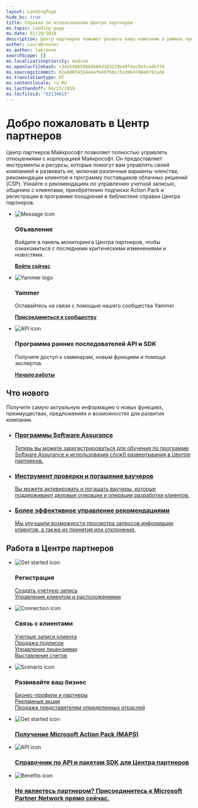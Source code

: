```yaml
---
layout: LandingPage
hide_bc: true
title: Справка по использованию Центра партнеров
ms.topic: landing-page
ms.date: 01/29/2019
description: Центр партнеров поможет развить вашу компанию в рамках программы поставщиков облачных решений (Майкрософт). Настройте учетную запись, свяжитесь с клиентами, купите подписку Action Pack и найдите дополнительные сведения о партнерах по программам CSP и MPN. 
author: LauraBrenner
ms.author: labrenne
searchScope: []
ms.localizationpriority: medium
ms.openlocfilehash: c3de548b5986db66d103129e40fdacbe5ca4bff8
ms.sourcegitcommit: b1ab80345b4e4af649fb8cc51d96d798e0791ade
ms.translationtype: HT
ms.contentlocale: ru-RU
ms.lasthandoff: 04/23/2019
ms.locfileid: "62134615"
---
```

# <a name="welcome-to-partner-center"></a>Добро пожаловать в Центр партнеров

Центр партнеров Майкрософт позволяет полностью управлять отношениями с корпорацией Майкрософт. Он предоставляет инструменты и ресурсы, которые помогут вам управлять своей компанией и развивать ее, включая различные варианты членства, рекомендации клиентов и программу поставщиков облачных решений (CSP). Узнайте о рекомендациях по управлению учетной записью, общению с клиентами, приобретению подписки Action Pack и регистрации в программе поощрения в библиотеке справки Центра партнеров.


<ul id="products1" class="cardsF cols cols3 panelContent singlePanelContent">
    <li>
        <div class="cardSize">
            <div class="cardPadding">
                <div class="card">
                    <div class="cardImageOuter">
                        <div class="cardImage">
                            <img alt="Message icon" src="images/message-icon.png" data-linktype="external">
                        </div>
                    </div>
                    <div class="cardText">
                        <h3>Объявления</h3>
                        <p>Войдите в панель мониторинга Центра партнеров, чтобы ознакомиться с последними критическими изменениями и новостями.</p>
                        <p><a href="https://partner.microsoft.com/pcv/announcements"><b>Войти сейчас</b></a></p>
                    </div>
                </div>
            </div>
        </div>
    </li>
    <li>
        <div class="cardSize">
            <div class="cardPadding">
                <div class="card">
                    <div class="cardImageOuter">
                        <div class="cardImage">
                            <img alt="Yammer logo" src="images/yammer-logo.png" data-linktype="external">
                        </div>
                    </div>
                    <div class="cardText">
                        <h3>Yammer</h3>
                        <p>Оставайтесь на связи с помощью нашего сообщества Yammer.</p>
                        <p><a href="https://go.microsoft.com/fwlink/p/?linkid=851605"><b>Присоединиться к сообществу</b></a></p>
                    </div>
                </div>
            </div>
        </div>
    </li>  
    <li>
        <div class="cardSize">
            <div class="cardPadding">
                <div class="card">
                    <div class="cardImageOuter">
                        <div class="cardImage">
                            <img alt="API icon" src="images/i_api.png" data-linktype="external">
                        </div>
                    </div>
                    <div class="cardText">
                        <h3>Программа ранних последователей API и SDK</h3>
                        <p>Получите доступ к семинарам, новым функциям и помощи экспертов.</p>
                        <p><a href="/partner-center/develop/early-adopter-program"><b>Начало работы</b></a></p>
                    </div>
                </div>
            </div>
        </div>
    </li>    
</ul>

<h2>Что нового</h2>
<p>Получите самую актуальную информацию о новых функциях, преимуществах, предложениях и возможностях для развития компании.</p>
<ul id="products1" class="cardsZ cols cols3 panelContent singlePanelContent">
    <li>
        <div class="cardSize">
            <div class="cardPadding">
                <div class="card">
                    <div class="cardText"><a href="/partner-center/software-assurance-lp">
                        <h3>Программы Software Assurance</h3>
                        <p>Теперь вы можете зарегистрироваться для обучения по программе Software Assurance и использования служб развертывания в Центре партнеров.</p></a>
                    </div>
                </div>
            </div>
        </div>
    </li>
    <li>
        <div class="cardSize">
            <div class="cardPadding">
                <div class="card">
                    <div class="cardText"><a href="/partner-center/voucher-validation-tool">
                        <h3>Инструмент проверки и погашения ваучеров</h3>
                        <p>Вы можете активировать и погашать ваучеры, которые поддерживают деловые операции и операции разработки клиентов.</p></a>
                    </div>
                </div>
            </div>
        </div>
    </li>
    <li>
        <div class="cardSize">
            <div class="cardPadding">
                <div class="card">
                    <div class="cardText"><a href="/partner-center/responding-to-referrals#new-referrals">
                        <h3>Более эффективное управление рекомендациями</h3>
                        <p>Мы улучшили возможности просмотра запросов информации клиентов, а также их принятия или отклонения.</p></a>
                    </div>
                </div>
            </div>
        </div>
    </li>       
</ul>


<h2>Работа в Центре партнеров</h2>

<ul id="products1" class="cardsC cols cols3 panelContent singlePanelContent">
    <li>
        <div class="cardSize">
            <div class="cardPadding">
                <div class="card">
                    <div class="cardImageOuter">
                        <div class="cardImage bgdAccent1">
                            <img alt="Get started icon" src="https://docs.microsoft.com/media/illustrations/sql-get-started-understand.svg" data-linktype="external">
                        </div>
                    </div>
                    <div class="cardText">
                        <h3>Регистрация</h3>
                        <p><a href="/partner-center/mpn-create-a-partner-center-account">Создать учетную запись</a><br /><a href="/partner-center/azure-active-directory-tenants-and-partner-center">Управление клиентом и расположениями</a></p>
                    </div>
                </div>
            </div>
        </div>
    </li>
    <li>
        <div class="cardSize">
            <div class="cardPadding">
                <div class="card">
                    <div class="cardImageOuter">
                        <div class="cardImage bgdAccent1">
                            <img alt="Connection icon" src="https://docs.microsoft.com/media/illustrations/virtualization-hperv-server-community.svg" data-linktype="external">
                        </div>
                    </div>
                    <div class="cardText">
                        <h3>Связь с клиентами</h3>
                        <p><a href="/partner-center/customer-accounts">Учетные записи клиента</a><br /><a href="/partner-center/customer-subscriptions">Продажа подписок</a><br /><a href="/partner-center/assign-licenses-to-users">Управление лицензиями</a><br /><a href="/partner-center/billing">Выставление счетов</a></p>
                    </div>
                </div>
            </div>
        </div>
    </li>
    <li>
        <div class="cardSize">
            <div class="cardPadding">
                <div class="card">
                    <div class="cardImageOuter">
                        <div class="cardImage bgdAccent1">
                            <img alt="Scenario icon" src="https://docs.microsoft.com/media/illustrations/biztalk-get-started-scenarios.svg" data-linktype="external">
                        </div>
                    </div>
                    <div class="cardText">
                        <h3>Развивайте ваш бизнес</h3>
                        <p><a href="/partner-center/referrals">Бизнес-профили и партнеры</a><br /><a href="/partner-center/promotions">Рекламные акции</a><br /><a href="/partner-center/get-special-pricing-for-offers">Продажи представителям определенных отраслей</a></p>
                    </div>
                </div>
            </div>
        </div>
    </li>
</ul>




<ul id="products2" class="cardsY cols cols3 panelContent singlePanelContent">
    <li>
        <div class="cardSize">
            <div class="cardPadding">
                <div class="card">
                    <div class="cardImageOuter">
                        <div class="cardImage bgdAccent1">
                            <img alt="Get started icon" src="https://docs.microsoft.com/media/common/i_get-started.svg" data-linktype="external">
                        </div>
                    </div>
                    <div class="cardText">
                        <h3><a href="/partner-center/mpn-get-action-pack">Получение Microsoft Action Pack (MAPS)</a></h3>
                    </div>
                </div>
            </div>
        </div>
    </li>
    <li>
        <div class="cardSize">
            <div class="cardPadding">
                <div class="card">
                    <div class="cardImageOuter">
                        <div class="cardImage bgdAccent1">
                            <img alt="API icon" src="https://docs.microsoft.com/media/common/i_api-reference.svg" data-linktype="external">
                        </div>
                    </div>                
                    <div class="cardText">
                        <h3><a href="/partner-center/develop/">Справочник по API и пакетам SDK для Центра партнеров</a></h3>
                    </div>
                </div>
            </div>
        </div>
    </li>
    <li>
        <div class="cardSize">
            <div class="cardPadding">
                <div class="card">
                    <div class="cardImageOuter">
                        <div class="cardImage bgdAccent1">
                            <img alt="Benefits icon" src="https://docs.microsoft.com//media/common/i_benefits.svg" data-linktype="external">
                        </div>
                    </div>
                    <div class="cardText">
                        <h3><a href="https://partners.microsoft.com/PartnerProgram/simplifiedenrollment.aspx">Не являетесь партнером? Присоединитесь к Microsoft Partner Network прямо сейчас.</a></h3>
                    </div>
                </div>
            </div>
        </div>
    </li>    
</ul>

